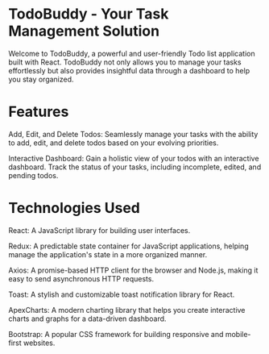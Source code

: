 # TodoBuddy - Your Task Management Solution

Welcome to TodoBuddy, a powerful and user-friendly Todo list application built with React. TodoBuddy not only allows you to manage your tasks effortlessly but also provides insightful data through a dashboard to help you stay organized.

# Features

Add, Edit, and Delete Todos: Seamlessly manage your tasks with the ability to add, edit, and delete todos based on your evolving priorities.

Interactive Dashboard: Gain a holistic view of your todos with an interactive dashboard. Track the status of your tasks, including incomplete, edited, and pending todos.

# Technologies Used
React: A JavaScript library for building user interfaces.

Redux: A predictable state container for JavaScript applications, helping manage the application's state in a more organized manner.

Axios: A promise-based HTTP client for the browser and Node.js, making it easy to send asynchronous HTTP requests.

Toast: A stylish and customizable toast notification library for React.

ApexCharts: A modern charting library that helps you create interactive charts and graphs for a data-driven dashboard.

Bootstrap: A popular CSS framework for building responsive and mobile-first websites.